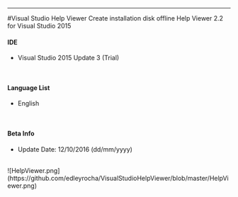 -----------
#Visual Studio Help Viewer
Create installation disk offline 
Help Viewer 2.2 for Visual Studio 2015
<br/>

#### IDE
* Visual Studio 2015 Update 3 (Trial)
<br/>

#### Language List
* English
<br/>

#### Beta Info
* Update Date: 12/10/2016 (dd/mm/yyyy)
<br/>
![HelpViewer.png](https://github.com/edleyrocha/VisualStudioHelpViewer/blob/master/HelpViewer.png)
